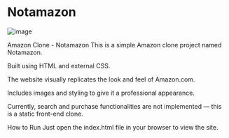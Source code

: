 # Notamazon
![image](https://github.com/user-attachments/assets/b632f4aa-75f1-4016-9a73-da08246d932f)

Amazon Clone - Notamazon
This is a simple Amazon clone project named Notamazon.

Built using HTML and external CSS.

The website visually replicates the look and feel of Amazon.com.

Includes images and styling to give it a professional appearance.

Currently, search and purchase functionalities are not implemented — this is a static front-end clone.

How to Run
Just open the index.html file in your browser to view the site.

